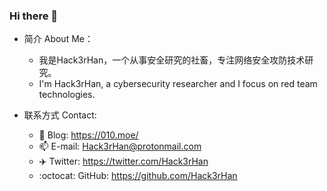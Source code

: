 ### Hi there 👋

* 简介 About Me：

  - 我是Hack3rHan，一个从事安全研究的社畜，专注网络安全攻防技术研究。
  - I'm Hack3rHan, a cybersecurity researcher and I focus on red team technologies.
* 联系方式 Contact:
  - :bookmark: Blog: https://010.moe/
  - :mailbox: E-mail: Hack3rHan@protonmail.com
  - :airplane: Twitter: https://twitter.com/Hack3rHan
  - :octocat: GitHub: https://github.com/Hack3rHan
